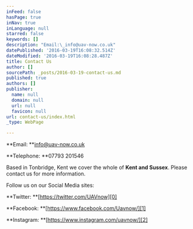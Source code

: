 ```yaml
---
inFeed: false
hasPage: true
inNav: true
inLanguage: null
starred: false
keywords: []
description: "Email:\_info@uav-now.co.uk"
datePublished: '2016-03-19T16:08:32.514Z'
dateModified: '2016-03-19T16:08:28.487Z'
title: Contact Us
author: []
sourcePath: _posts/2016-03-19-contact-us.md
published: true
authors: []
publisher:
  name: null
  domain: null
  url: null
  favicon: null
url: contact-us/index.html
_type: WebPage

---
```

**Email: **info@uav-now.co.uk

**Telephone: **07793 201546

Based in Tonbridge, Kent we cover the whole of **Kent and Sussex**.  Please contact us for more information.

Follow us on our Social Media sites:

**Twitter: **[https://twitter.com/UAVnow][0]

**Facebook: **[https://www.facebook.com/Uavnow/][1]

**Instagram: **[https://www.instagram.com/uavnow/][2]

[0]: https://twitter.com/UAVnow
[1]: https://www.facebook.com/Uavnow/
[2]: https://www.instagram.com/uavnow/